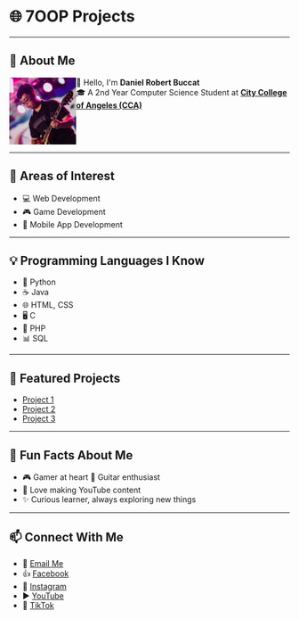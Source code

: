 # 🌐 7OOP Projects  

---

## 📖 About Me  
<img src="Images/Profile.jpg" alt="My Picture" width="120" align="left" />

👋 Hello, I'm **Daniel Robert Buccat**  
🎓 A 2nd Year Computer Science Student at [**City College of Angeles (CCA)**](https://www.facebook.com/CityCollegeOfAngeles)  

<br clear="left"/>

---

## 🎯 Areas of Interest  
- 💻 Web Development
- 🎮 Game Development  
- 📱 Mobile App Development  

---

## 💡 Programming Languages I Know  
- 🐍 Python  
- ☕ Java  
- 🌐 HTML, CSS
- 🖥️ C
- 🐘 PHP  
- 📊 SQL  

---

## 🚀 Featured Projects  
- [Project 1](#)  
- [Project 2](#)  
- [Project 3](#)

---

## 🎉 Fun Facts About Me  
- 🎮 Gamer at heart 🎸 Guitar enthusiast  
- 🎥 Love making YouTube content  
- ✨ Curious learner, always exploring new things  

---

## 📫 Connect With Me  
- 📧 [Email Me](mailto:dbuccat24-0032@cca.edu.ph)  
- 👍 [Facebook](https://www.facebook.com/danielrobbuccat/)  
- 📸 [Instagram](https://www.instagram.com/danielrobbuccat/)  
- ▶️ [YouTube](https://youtube.com/@DanroTheGamer)  
- 🎵 [TikTok](https://www.tiktok.com/@danielrobertbuccat)  
